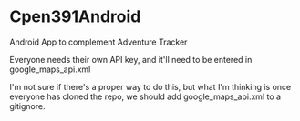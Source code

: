 # Cpen391Android
Android App to complement Adventure Tracker

Everyone needs their own API key, and it'll need to be entered in google_maps_api.xml

I'm not sure if there's a proper way to do this, but what I'm thinking is once everyone has cloned the repo, we should add google_maps_api.xml to a gitignore.
